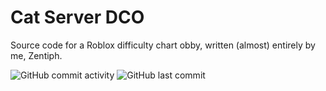 # Cat Server DCO
Source code for a Roblox difficulty chart obby, written (almost) entirely by me, Zentiph.

![GitHub commit activity](https://img.shields.io/github/commit-activity/m/zentiph/cat-server-dco)
![GitHub last commit](https://img.shields.io/github/last-commit/zentiph/cat-server-dco)
